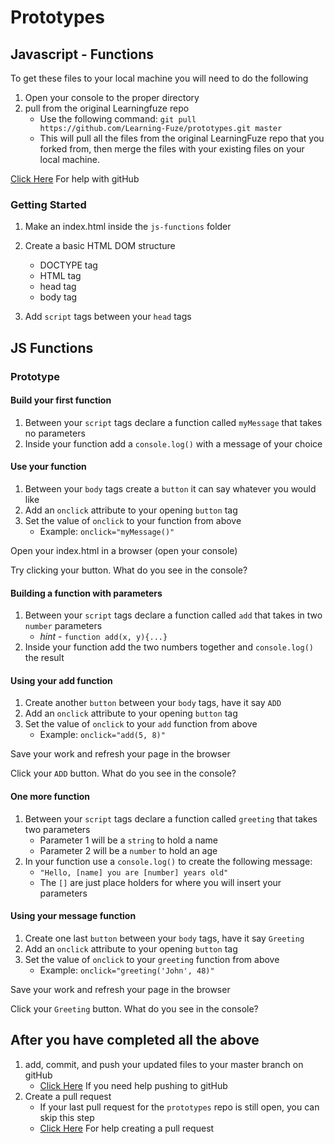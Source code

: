 # Prototypes

## Javascript - Functions

To get these files to your local machine you will need to do the following

1. Open your console to the proper directory
2. pull from the original Learningfuze repo
	- Use the following command:
		`git pull https://github.com/Learning-Fuze/prototypes.git master`
	- This will pull all the files from the original LearningFuze repo that you forked from, then merge the files with your existing files on your local machine.

<a href="https://github.com/Learning-Fuze/git-workflow#github-workflow">Click Here</a> For help with gitHub 

### Getting Started

1. Make an index.html inside the `js-functions` folder

2. Create a basic HTML DOM structure
	- DOCTYPE tag
	- HTML tag
	- head tag
	- body tag

3. Add `script` tags between your `head` tags

## JS Functions

### Prototype

#### Build your first function

1. Between your `script` tags declare a function called `myMessage` that takes no parameters
2. Inside your function add a `console.log()` with a message of your choice

#### Use your function

1. Between your `body` tags create a `button` it can say whatever you would like
2. Add an `onclick` attribute to your opening `button` tag
3. Set the value of `onclick` to your function from above
	- Example: `onclick="myMessage()"`

Open your index.html in a browser (open your console)

Try clicking your button. What do you see in the console?

#### Building a function with parameters 

1. Between your `script` tags declare a function called `add` that takes in two `number` parameters
	- *hint* - `function add(x, y){...}`
2. Inside your function add the two numbers together and `console.log()` the result

#### Using your add function

1. Create another `button` between your `body` tags, have it say `ADD`
2. Add an `onclick` attribute to your opening `button` tag
3. Set the value of `onclick` to your `add` function from above
	- Example: `onclick="add(5, 8)"`

Save your work and refresh your page in the browser

Click your `ADD` button. What do you see in the console?

#### One more function

1. Between your `script` tags declare a function called `greeting` that takes two parameters
	- Parameter 1 will be a `string` to hold a name
	- Parameter 2 will be a `number` to hold an age
2. In your function use a `console.log()` to create the following message:
	- `"Hello, [name] you are [number] years old"`
	- The `[]` are just place holders for where you will insert your parameters

#### Using your message function

1. Create one last `button` between your `body` tags, have it say `Greeting`
2. Add an `onclick` attribute to your opening `button` tag
3. Set the value of `onclick` to your `greeting` function from above
	- Example: `onclick="greeting('John', 48)"`

Save your work and refresh your page in the browser

Click your `Greeting` button. What do you see in the console?

## After you have completed all the above

1. add, commit, and push your updated files to your master branch on gitHub
	- <a href="https://github.com/Learning-Fuze/git-workflow#step-4---pushing-your-work-back-to-github">Click Here</a> If you need help pushing to gitHub
2. Create a pull request
	- If your last pull request for the `prototypes` repo is still open, you can skip this step
	- <a href="https://github.com/Learning-Fuze/git-workflow#step-5---creating-a-pull-request-1">Click Here</a> For help creating a pull request
